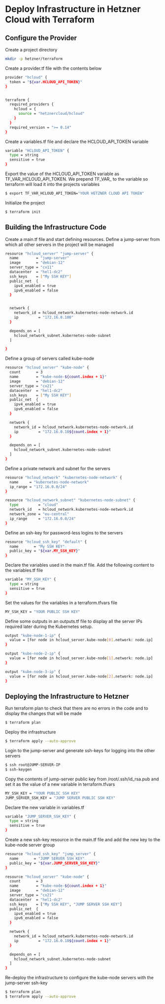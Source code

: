 Deploy Infrastructure in Hetzner Cloud with Terraform
==================

Configure the Provider 
------------
Create a project directory

```sh
mkdir -p hetzner/terraform
```


Create a provider.tf file with the contents below

```sh
provider "hcloud" {
  token = "${var.HCLOUD_API_TOKEN}"
}


terraform {
  required_providers {
    hcloud = {
      source = "hetznercloud/hcloud"
    }
  }
  required_version = ">= 0.14"
}
```

Create a variables.tf file and declare the HCLOUD_API_TOKEN variable

```sh
variable "HCLOUD_API_TOKEN" {
  type = string 
  sensitive = true
}
```

Export the value of the HCLOUD_API_TOKEN variable as  TF_VAR_HCLOUD_API_TOKEN. We prepend TF_VAR_ to the variable so terraform will load it into the projects variables

```sh
$ export TF_VAR_HCLOUD_API_TOKEN="YOUR HETZNER CLOUD API TOKEN"
```

Initialize the project

```sh
$ terraform init
```

Building the Infrastructure Code 
------------

Create a main.tf file and start defining resources. Define a jump-server from which all other servers in the project will be managed

```sh
resource "hcloud_server" "jump-server" {
  name        = "jump-server"
  image       = "debian-12"
  server_type = "cx11"
  datacenter  = "hel1-dc2"
  ssh_keys    = ["My SSH KEY"]
  public_net  {
    ipv4_enabled = true
    ipv6_enabled = false
  }


  network {
    network_id = hcloud_network.kubernetes-node-network.id
    ip         = "172.16.0.100"
  }

  depends_on = [
    hcloud_network_subnet.kubernetes-node-subnet
  ]

}
```

Define a group of servers called kube-node

```sh
resource "hcloud_server" "kube-node" {
  count       = 3
  name        = "kube-node-${count.index + 1}"
  image       = "debian-12"
  server_type = "cx21"
  datacenter  = "hel1-dc2"
  ssh_keys    = ["My SSH KEY"]
  public_net  {
    ipv4_enabled = true
    ipv6_enabled = false
  }

  network {
    network_id = hcloud_network.kubernetes-node-network.id
    ip         = "172.16.0.10${count.index + 1}"
  }

  depends_on = [
    hcloud_network_subnet.kubernetes-node-subnet
  ]
}
```

Define a private network and subnet for the servers

```sh
resource "hcloud_network" "kubernetes-node-network" {
  name     = "kubernetes-node-network"
  ip_range = "172.16.0.0/24"
}

resource "hcloud_network_subnet" "kubernetes-node-subnet" {
  type         = "cloud"
  network_id   = hcloud_network.kubernetes-node-network.id
  network_zone = "eu-central"
  ip_range     = "172.16.0.0/24"
}
```

Define an ssh-key for password-less logins to the servers

```sh
resource "hcloud_ssh_key" "default" {
  name       = "My SSH KEY"
  public_key = "${var.MY_SSH_KEY}"
}
```

Declare the variables used in the main.tf file. Add the following content to the variables.tf file

```sh
variable "MY_SSH_KEY" {
  type = string
  sensitive = true
}
```

Set the values for the variables in a terraform.tfvars file

```sh
MY_SSH_KEY = "YOUR PUBLIC SSH KEY"
```

Define some outputs in an outputs.tf file to display all the server IPs required later during the Kubernetes setup. 

```sh
output "kube-node-1-ip" {
  value = [for node in hcloud_server.kube-node[0].network: node.ip]
}

output "kube-node-2-ip" {
  value = [for node in hcloud_server.kube-node[1].network: node.ip]
}

output "kube-node-3-ip" {
  value = [for node in hcloud_server.kube-node[2].network: node.ip]
}
```


Deploying the Infrastructure to Hetzner  
------------

Run terraform plan to check that there are no errors in the code and to display the changes that will be made

```sh
$ terraform plan
```

Deploy the infrastructure

```sh
$ terraform apply --auto-approve
```

Login to the jump-server and generate ssh-keys for logging into the other servers

```sh
$ ssh root@JUMP-SERVER-IP
$ ssh-keygen
```

Copy the contents of jump-server public key from /root/.ssh/id_rsa.pub and set it as the value of a new variable in terraform.tfvars
```sh
MY_SSH_KEY = "YOUR PUBLIC SSH KEY"
JUMP_SERVER_SSH_KEY = "JUMP SERVER PUBLIC SSH KEY"
```

Declare the new variable in variables.tf
```sh
variable "JUMP_SERVER_SSH_KEY" {
  type = string
  sensitive = true
}
```

Create a new ssh-key resource in the main.tf file and add the new key to the kube-node server group
```sh
resource "hcloud_ssh_key" "jump_server" {
  name       = "JUMP SERVER SSH KEY"
  public_key = "${var.JUMP_SERVER_SSH_KEY}"
}
```
```sh
resource "hcloud_server" "kube-node" {
  count       = 3
  name        = "kube-node-${count.index + 1}"
  image       = "debian-12"
  server_type = "cx21"
  datacenter  = "hel1-dc2"
  ssh_keys    = ["My SSH KEY", "JUMP SERVER SSH KEY"]
  public_net  {
    ipv4_enabled = true
    ipv6_enabled = false
  }

  network {
    network_id = hcloud_network.kubernetes-node-network.id
    ip         = "172.16.0.10${count.index + 1}"
  }

  depends_on = [
    hcloud_network_subnet.kubernetes-node-subnet
  ]
}
```

Re-deploy the infrastructure to configure the kube-node servers with the jump-server ssh-key
```sh
$ terraform plan
$ terraform apply --auto-approve
```
